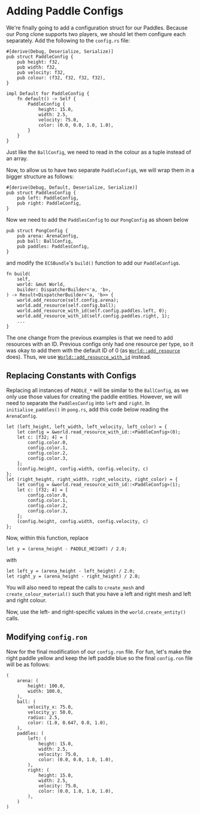 # Adding Paddle Configs

We're finally going to add a configuration struct for our Paddles. Because our Pong clone supports two players, we should let them configure each separately. Add the following to the `config.rs` file:
```rust,ignore
#[derive(Debug, Deserialize, Serialize)]
pub struct PaddleConfig {
    pub height: f32,
    pub width: f32,
    pub velocity: f32,
    pub colour: (f32, f32, f32, f32),
}

impl Default for PaddleConfig {
    fn default() -> Self {
        PaddleConfig {
            height: 15.0,
            width: 2.5,
            velocity: 75.0,
            color: (0.0, 0.0, 1.0, 1.0),
        }
    }
}
```

Just like the `BallConfig`, we need to read in the colour as a tuple instead of an array.

Now, to allow us to have two separate `PaddleConfig`s, we will wrap them in a bigger structure as follows:
```rust,ignore
#[derive(Debug, Default, Deserialize, Serialize)]
pub struct PaddlesConfig {
    pub left: PaddleConfig,
    pub right: PaddleConfig,
}
```

Now we need to add the `PaddlesConfig` to our `PongConfig` as shown below
```rust,ignore
pub struct PongConfig {
    pub arena: ArenaConfig,
    pub ball: BallConfig,
    pub paddles: PaddlesConfig,
}
```
and modify the `ECSBundle`'s `build()` function to add our `PaddleConfig`s. 
```rust,ignore
fn build(
    self,
    world: &mut World,
    builder: DispatcherBuilder<'a, 'b>,
) -> Result<DispatcherBuilder<'a, 'b>> {
    world.add_resource(self.config.arena);
    world.add_resource(self.config.ball);
    world.add_resource_with_id(self.config.paddles.left, 0);
    world.add_resource_with_id(self.config.paddles.right, 1);
    ...
}
```
The one change from the previous examples is that we need to add resources with an ID. Previous configs only 
had one resource per type, so it was okay to add them with the default ID of 0 (as 
[`World::add_resource`][add_resource] does). Thus, we use [`World::add_resource_with_id`][add_with_id] instead.

## Replacing Constants with Configs
Replacing all instances of `PADDLE_*` will be similar to the `BallConfig`, as we only use those values for 
creating the paddle entities. However, we will need to separate the `PaddlesConfig` into `left` and `right`.
In `initialise_paddles()` in `pong.rs`, add this code below reading the `ArenaConfig`.
```rust,ignore
let (left_height, left_width, left_velocity, left_color) = {
    let config = &world.read_resource_with_id::<PaddleConfig>(0);
    let c: [f32; 4] = [
        config.color.0,
        config.color.1,
        config.color.2,
        config.color.3,
    ];
    (config.height, config.width, config.velocity, c)
};
let (right_height, right_width, right_velocity, right_color) = {
    let config = &world.read_resource_with_id::<PaddleConfig>(1);
    let c: [f32; 4] = [
        config.color.0,
        config.color.1,
        config.color.2,
        config.color.3,
    ];
    (config.height, config.width, config.velocity, c)
};
```
Now, within this function, replace
```rust,ignore
let y = (arena_height - PADDLE_HEIGHT) / 2.0;
```
with 
```rust,ignore
let left_y = (arena_height - left_height) / 2.0;
let right_y = (arena_height - right_height) / 2.0;
```

You will also need to repeat the calls to `create_mesh` and 
`create_colour_material()` such that you have a left and right mesh and left
and right colour.

Now, use the left- and right-specific values in  the `world.create_entity()` 
calls.

## Modifying `config.ron`
Now for the final modification of our `config.ron` file. For fun, let's make the right paddle yellow and
keep the left paddle blue so the final `config.ron` file will be as follows:
```ignore
(
    arena: (
        height: 100.0,
        width: 100.0,
    ),
    ball: (
        velocity_x: 75.0,
        velocity_y: 50.0,
        radius: 2.5,
        color: (1.0, 0.647, 0.0, 1.0),
    ),
    paddles: (
        left: (
            height: 15.0,
            width: 2.5,
            velocity: 75.0,
            color: (0.0, 0.0, 1.0, 1.0),
        ),
        right: (
            height: 15.0,
            width: 2.5,
            velocity: 75.0,
            color: (0.0, 1.0, 1.0, 1.0),
        ),
    )
)
```


[add_resource]: https://docs.rs/specs/0.10.0/specs/struct.World.html#method.add_resource
[add_with_id]: https://docs.rs/specs/0.10.0/specs/struct.World.html#method.add_resource_with_id


